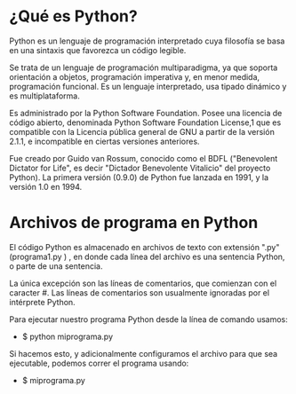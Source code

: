 # ¿Qué es Python?

Python es un lenguaje de programación interpretado cuya filosofía se basa en una sintaxis que favorezca un código legible.

Se trata de un lenguaje de programación multiparadigma, ya que soporta orientación a objetos, programación imperativa y, en menor medida, programación funcional. Es un lenguaje interpretado, usa tipado dinámico y es multiplataforma.

Es administrado por la Python Software Foundation. 
Posee una licencia de código abierto, denominada Python Software Foundation License,1 que es compatible con la Licencia pública general de GNU a partir de la versión 2.1.1, e incompatible en ciertas versiones anteriores.

Fue creado por Guido van Rossum, conocido como el BDFL ("Benevolent Dictator for Life", es decir "Dictador Benevolente Vitalicio" del proyecto Python). 
La primera versión (0.9.0) de Python fue lanzada en 1991, y la versión 1.0 en 1994.

# Archivos de programa en Python

El código Python es almacenado en archivos de texto con extensión ".py" (programa1.py ) , en donde cada línea del archivo es una sentencia Python, o parte de una sentencia.

La única excepción son las líneas de comentarios, que comienzan con el caracter #. Las líneas de comentarios son usualmente ignoradas por el intérprete Python.

Para ejecutar nuestro programa Python desde la línea de comando usamos:
  * $ python miprograma.py

Si hacemos esto, y adicionalmente configuramos el archivo para que sea ejecutable, podemos correr el programa usando:
  * $ miprograma.py
